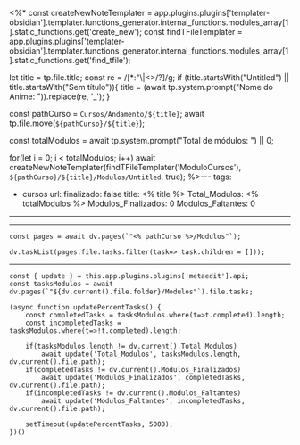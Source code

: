 <%*
const createNewNoteTemplater = app.plugins.plugins['templater-obsidian'].templater.functions_generator.internal_functions.modules_array[1].static_functions.get('create_new');
const findTFileTemplater = app.plugins.plugins['templater-obsidian'].templater.functions_generator.internal_functions.modules_array[1].static_functions.get('find_tfile');

let title = tp.file.title;
const re = /[*:"\\|<>/?]/g;
if (title.startsWith("Untitled") || title.startsWith("Sem título")){
	title = (await tp.system.prompt("Nome do Anime: ")).replace(re, '_');
}

const pathCurso = `Cursos/Andamento/${title}`;
await tp.file.move(`${pathCurso}/${title}`);

const totalModulos = await tp.system.prompt("Total de módulos: ") || 0;

for(let i = 0; i < totalModulos; i++) await createNewNoteTemplater(findTFileTemplater('ModuloCursos'), `${pathCurso}/${title}/Modulos/Untitled`, true);
%>---
tags:
  - cursos
url: 
finalizado: false
title: <% title %>
Total_Modulos: <% totalModulos %>
Modulos_Finalizados: 0
Modulos_Faltantes: 0
---

---
```dataviewjs
const pages = await dv.pages(`"<% pathCurso %>/Modulos"`);

dv.taskList(pages.file.tasks.filter(task=> task.children = []));
```
---
```dataviewjs
const { update } = this.app.plugins.plugins['metaedit'].api;
const tasksModulos = await dv.pages(`"${dv.current().file.folder}/Modulos"`).file.tasks;

(async function updatePercentTasks() {
	const completedTasks = tasksModulos.where(t=>t.completed).length;
	const incompletedTasks = tasksModulos.where(t=>!t.completed).length;
	
	if(tasksModulos.length != dv.current().Total_Modulos)
		await update('Total_Modulos', tasksModulos.length, dv.current().file.path);
	if(completedTasks != dv.current().Modulos_Finalizados)
		await update('Modulos_Finalizados', completedTasks, dv.current().file.path);
	if(incompletedTasks != dv.current().Modulos_Faltantes)
		await update('Modulos_Faltantes', incompletedTasks, dv.current().file.path);
		
	setTimeout(updatePercentTasks, 5000);
})()
```